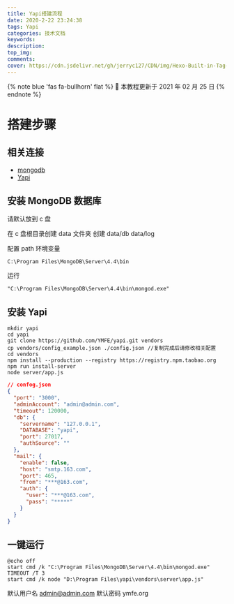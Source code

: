 ```yaml
---
title: Yapi搭建流程
date: 2020-2-22 23:24:38
tags: Yapi
categories: 技术文档
keywords:
description:
top_img:
comments:
cover: https://cdn.jsdelivr.net/gh/jerryc127/CDN/img/Hexo-Built-in-Tag-Plugins-COVER.png
---
```


{% note blue 'fas fa-bullhorn' flat %}
📖 本教程更新于 2021 年 02 月 25 日
{% endnote %}

# 搭建步骤

## 相关连接

- [mongodb](https://www.mongodb.com/download-center)
- [Yapi](https://hellosean1025.github.io/yapi/devops/index.html)

## 安装 MongoDB 数据库

请默认放到 c 盘

在 c 盘根目录创建 data 文件夹 创建 data/db data/log

配置 path 环境变量

```
C:\Program Files\MongoDB\Server\4.4\bin
```

运行

```shell
"C:\Program Files\MongoDB\Server\4.4\bin\mongod.exe"
```

## 安装 Yapi

```shell
mkdir yapi
cd yapi
git clone https://github.com/YMFE/yapi.git vendors
cp vendors/config_example.json ./config.json //复制完成后请修改相关配置
cd vendors
npm install --production --registry https://registry.npm.taobao.org
npm run install-server
node server/app.js
```

```json
// confog.json
{
  "port": "3000",
  "adminAccount": "admin@admin.com",
  "timeout": 120000,
  "db": {
    "servername": "127.0.0.1",
    "DATABASE": "yapi",
    "port": 27017,
    "authSource": ""
  },
  "mail": {
    "enable": false,
    "host": "smtp.163.com",
    "port": 465,
    "from": "***@163.com",
    "auth": {
      "user": "***@163.com",
      "pass": "*****"
    }
  }
}
```

## 一键运行

```shell
@echo off
start cmd /k "C:\Program Files\MongoDB\Server\4.4\bin\mongod.exe"
TIMEOUT /T 3
start cmd /k node "D:\Program Files\yapi\vendors\server\app.js"

```

默认用户名 admin@admin.com
默认密码 ymfe.org
